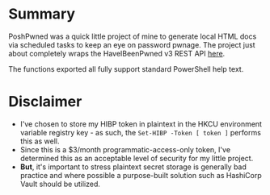 
# Summary

PoshPwned was a quick little project of mine to generate local HTML docs via scheduled tasks to keep an eye on password pwnage. The project just about completely wraps the HaveIBeenPwned v3 REST API [here](https://haveibeenpwned.com/API/v3).

The functions exported all fully support standard PowerShell help text.

# Disclaimer

- I've chosen to store my HIBP token in plaintext in the HKCU environment variable registry key - as such, the `Set-HIBP -Token [ token ]` performs this as well.
- Since this is a $3/month programmatic-access-only token, I've determined this as an acceptable level of security for my little project.
- **But**, it's important to stress plaintext secret storage is generally bad practice and where possible a purpose-built solution such as HashiCorp Vault should be utilized.
